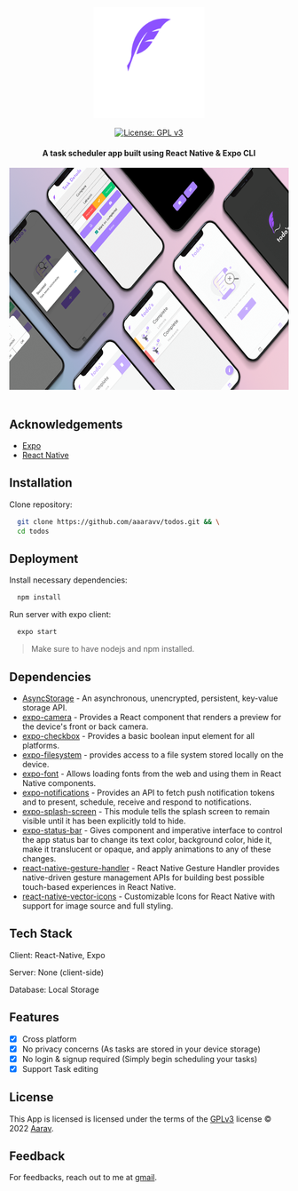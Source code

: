 <div align="center">

<img src="./.assets/logo.png" alt="logo" width="200" height="200">

[![License: GPL v3](https://img.shields.io/badge/License-GPLv3-blue.svg)](https://www.gnu.org/licenses/gpl-3.0)

#### A task scheduler app built using React Native &amp; Expo CLI

<img src="./.assets/mockup.png" alt="mockup" width="700" height="400">

</div>

</br>

## Acknowledgements

-   [Expo](https://docs.expo.dev/)
-   [React Native](https://reactnative.dev/docs/getting-started)

## Installation

Clone repository:

```bash
  git clone https://github.com/aaaravv/todos.git && \
  cd todos
```

## Deployment

Install necessary dependencies:

```bash
  npm install
```

Run server with expo client:

```bash
  expo start
```

> Make sure to have nodejs and npm installed.

## Dependencies

-   [AsyncStorage](https://docs.expo.dev/versions/v45.0.0/sdk/async-storage/) - An asynchronous, unencrypted, persistent, key-value storage API.
-   [expo-camera](https://docs.expo.dev/versions/v45.0.0/sdk/camera/) - Provides a React component that renders a preview for the device's front or back camera.
-   [expo-checkbox](https://docs.expo.dev/versions/v45.0.0/sdk/checkbox/) - Provides a basic boolean input element for all platforms.
-   [expo-filesystem](https://docs.expo.dev/versions/v45.0.0/sdk/filesystem/) - provides access to a file system stored locally on the device.
-   [expo-font](https://docs.expo.dev/versions/v45.0.0/sdk/font/) - Allows loading fonts from the web and using them in React Native components.
-   [expo-notifications](https://docs.expo.dev/versions/v45.0.0/sdk/notifications/) - Provides an API to fetch push notification tokens and to present, schedule, receive and respond to notifications.
-   [expo-splash-screen](https://docs.expo.dev/versions/v45.0.0/sdk/splash-screen/) - This module tells the splash screen to remain visible until it has been explicitly told to hide.
-   [expo-status-bar](https://docs.expo.dev/versions/v45.0.0/sdk/status-bar/) - Gives component and imperative interface to control the app status bar to change its text color, background color, hide it, make it translucent or opaque, and apply animations to any of these changes.
-   [react-native-gesture-handler](https://docs.swmansion.com/react-native-gesture-handler/docs/) - React Native Gesture Handler provides native-driven gesture management APIs for building best possible touch-based experiences in React Native.
-   [react-native-vector-icons](https://www.npmjs.com/package/react-native-vector-icons) - Customizable Icons for React Native with support for image source and full styling.

## Tech Stack

Client: React-Native, Expo

Server: None (client-side)

Database: Local Storage

## Features

-   [x] Cross platform
-   [x] No privacy concerns (As tasks are stored in your device storage)
-   [x] No login & signup required (Simply begin scheduling your tasks)
-   [x] Support Task editing

## License

This App is licensed is licensed under the terms of the [GPLv3](https://choosealicense.com/licenses/gpl-3.0/) license &copy; 2022 [Aarav](https://github.com/aaaravv).

## Feedback

For feedbacks, reach out to me at [gmail](mailto:aaravmishra619@gmail.com).

